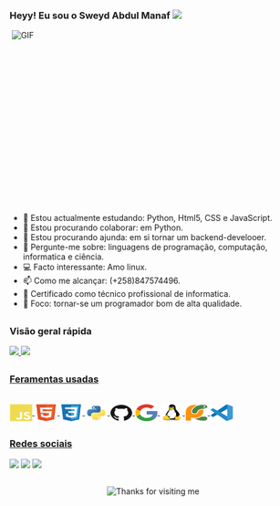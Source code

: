 ### Heyy! Eu sou o Sweyd Abdul Manaf <img src="https://media.giphy.com/media/hvRJCLFzcasrR4ia7z/giphy.gif" width="25px">
 <img align="right" alt="GIF" src="https://github.com/abhisheknaiidu/abhisheknaiidu/blob/master/code.gif?raw=true" width="500" height="320" />
 
- 🌱 Estou actualmente estudando: Python, Html5, CSS e JavaScript.
- 👯 Estou procurando colaborar: em Python.
- 🤔 Estou procurando ajunda: em si tornar um backend-develooer.
- 💬 Pergunte-me sobre: linguagens de programação, computação, informatica e ciência.
- 💻 Facto interessante: Amo linux.
- 📫 Como me alcançar: (+258)847574496.
- 📜 Certificado como técnico profissional de informatica.
- 🔭 Foco: tornar-se um programador bom de alta qualidade. 

## 
### Visão geral rápida
<div>
  <a href="https://github.com/sweydabdul">
  <img height="180em" src="https://github-readme-stats.vercel.app/api?username=sweydabdul&show_icons=true&theme=tokyonight&include_all_commits=true&count_private=true"/>
  <img height="180em" src="https://github-readme-stats.vercel.app/api/top-langs/?username=sweydabdul&layout=compact&langs_count=7&theme=tokyonight"/>
</div>
  
##
### Feramentas usadas
<div style="display: inline_block"><br>
  <img align="center" alt="Sweyd-Js" height="30" width="40" src="https://raw.githubusercontent.com/devicons/devicon/master/icons/javascript/javascript-plain.svg">
  <img align="center" alt="Sweyd-HTML" height="30" width="40" src="https://raw.githubusercontent.com/devicons/devicon/master/icons/html5/html5-original.svg">
  <img align="center" alt="Sweyd-CSS" height="30" width="40" src="https://raw.githubusercontent.com/devicons/devicon/master/icons/css3/css3-original.svg">
  <img align="center" alt="Sweyd-Python" height="30" width="40" src="https://raw.githubusercontent.com/devicons/devicon/master/icons/python/python-original.svg">
 <img align="center" alt="Sweyd-Github " height="30" width="40" src="https://github.com/devicons/devicon/blob/master/icons/github/github-original.svg">
 <img align="center" alt="Sweyd-Google" height="30" width="40" src="https://github.com/devicons/devicon/blob/master/icons/google/google-original.svg">
 <img align="center" alt="Sweyd-linux" height="30" width="40" src="https://github.com/devicons/devicon/blob/master/icons/linux/linux-original.svg">
 <img align="center" alt="Sweyd-Pycharm" height="30" width="40" src="https://github.com/devicons/devicon/blob/master/icons/pycharm/pycharm-original.svg">
 <img align="center" alt="Sweyd-VSCode" height="30" width="40" src="https://github.com/devicons/devicon/blob/master/icons/vscode/vscode-original.svg">
</div>
 
 ##
 ### Redes sociais 
  <div style="display: inline_block"> <a align="center" href = "https://wa.me/258847574496"><img src="https://img.shields.io/badge/WhatsApp-25D366?style=for-the-badge&logo=whatsapp&logoColor=white" target="_blank"></a>
  <a align="center" href = "https://www.twitter.com/sweydabdul"><img src="https://img.shields.io/badge/Twitter-1DA1F2?style=for-the-badge&logo=twitter&logoColor=white" target="_blank"></a>
  <a align="center" href = "abdulsweyd@gmail.com"><img src="https://img.shields.io/badge/Gmail-D14836?style=for-the-badge&logo=gmail&logoColor=white" target="_blank"></a>
</div>
  
##
 <div align="center">
<img height="120" alt="Thanks for visiting me" width="100%" src="https://raw.githubusercontent.com/BrunnerLivio/brunnerlivio/master/images/marquee.svg" />
<br />
</div>
